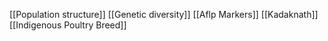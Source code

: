 [[Population structure]]
[[Genetic diversity]]
[[Aflp Markers]]
[[Kadaknath]]
[[Indigenous Poultry Breed]]
